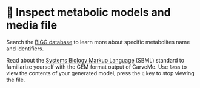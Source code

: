 # 🔎 Inspect metabolic models and media file

Search the [BiGG database](http://bigg.ucsd.edu/) to learn more about specific metabolites name and identifiers.

Read about the [Systems Biology Markup Language](https://sbml.org/) (SBML) standard to familiarize yourself with the GEM format output of CarveMe. Use `less` to view the contents of your generated model, press the `q` key to stop viewing the file.
